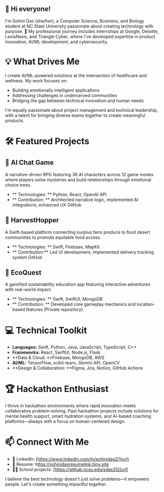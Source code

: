 ## 👋 Hi everyone!
I'm Sohini Das (she/her), a Computer Science, Business, and Biology student at NC State University passionate about creating technology with purpose.
🚀 My professional journey includes internships at Google, Deloitte, LexisNexis, and Triangle Cyber, where I've developed expertise in product innovation, AI/ML development, and cybersecurity.

# 💡 What Drives Me
I create AI/ML-powered solutions at the intersection of healthcare and wellness. My work focuses on:
- Building emotionally intelligent applications
- Addressing challenges in underserved communities
- Bridging the gap between technical innovation and human needs

I'm equally passionate about project management and technical leadership, with a talent for bringing diverse teams together to create meaningful products.

# 🛠️ Featured Projects
## 🧠 AI Chat Game
A narrative-driven RPG featuring 36 AI characters across 12 game modes where players solve mysteries and build relationships through emotional choice trees.
- ** Technologies: ** Python, React, OpenAI API
- ** Contribution: ** Architected narrative logic, implemented AI integrations, enhanced UX
GitHub

## 🌾 HarvestHopper
A Swift-based platform connecting surplus farm produce to food desert communities to promote equitable food access.
- ** Technologies: ** Swift, Firebase, MapKit
- ** Contribution:** Led UI development, implemented delivery tracking system
GitHub

## 🌿 EcoQuest
A gamified sustainability education app featuring interactive adventures with real-world impact.
- ** Technologies: ** Swift, SwiftUI, MongoDB
- ** Contribution: ** Developed core gameplay mechanics and location-based features
(Private repository)

# 💻 Technical Toolkit
- **Languages:** Swift, Python, Java, JavaScript, TypeScript, C++
- **Frameworks:** React, SwiftUI, Node.js, Flask
- **Data & Cloud: **Firebase, MongoDB, AWS
- **AI/ML:** TensorFlow, scikit-learn, Gemini API, OpenCV
- **Design & Collaboration: **Figma, Jira, Notion, GitHub Actions

# 🏆 Hackathon Enthusiast
I thrive in hackathon environments where rapid innovation meets collaborative problem-solving. Past hackathon projects include solutions for mental health support, smart hydration systems, and AI-based coaching platforms—always with a focus on human-centered design.

# 📫 Connect With Me
- 🔗 LinkedIn: [https://www.linkedin.com/in/sohinidas2/](url)
- 📄 Resume: h[ttps://sohinidasresumelink.tiiny.site](url)
- 👩‍💻 School projects: [https://github.ncsu.edu/sdas25](url)


I believe the best technology doesn't just solve problems—it empowers people. Let's create something impactful together.
